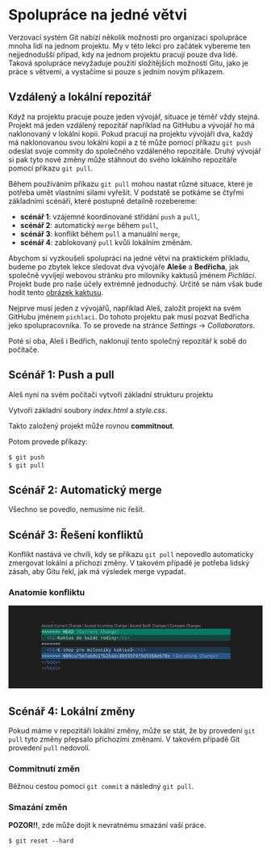 # Spolupráce na jedné větvi

Verzovací systém Git nabízí několik možnosti pro organizaci spolupráce mnoha lidí na jednom projektu. My v této lekci pro začátek vybereme ten nejjednodušší případ, kdy na jednom projektu pracují pouze dva lidé. Taková spolupráce nevyžaduje použití složitějších možností Gitu, jako je práce s větvemi, a vystačíme si pouze s jedním novým příkazem.

## Vzdálený a lokální repozitář

Když na projektu pracuje pouze jeden vývojář, situace je téměř vždy stejná. Projekt má jeden vzdálený repozitář například na GitHubu a vývojář ho má naklonovaný v lokální kopii. Pokud pracují na projektu vývojáři dva, každý má naklonovanou svou lokálni kopii a z té může pomocí příkazu `git push` odeslat svoje commity do společného vzdáleného repozitáře. Druhý vývojář si pak tyto nové změny může stáhnout do svého lokálního repozitáře pomocí příkazu `git pull`.

Během používáním příkazu `git pull` mohou nastat různé situace, které je potřeba umět vlastními silami vyřešit. V podstatě se potkáme se čtyřmi základními scénáři, které postupně detailně rozebereme:

- **scénář 1**: vzájemné koordinované střídání `push` a `pull`,
- **scénář 2**: automatický `merge` během `pull`,
- **scénář 3**: konflikt během `pull` a manuální `merge`,
- **scénář 4**: zablokovaný `pull` kvůli lokálním změnám.

Abychom si vyzkoušeli spolupráci na jedné větvi na praktickém příkladu, budeme po zbytek lekce sledovat dva vývojáře **Aleše** a **Bedřicha**, jak společně vyvíjejí webovou stránku pro milovníky kaktusů jménem _Pichláci_. Projekt bude pro naše účely extrémně jednoduchý. Určitě se nám však bude hodit tento [obrázek kaktusu](assets/cactus.jpg).

Nejprve musí jeden z vývojářů, například Aleš, založit projekt na svém GitHubu jménem `pichlaci`. Do tohoto projektu pak musí pozvat Bedřicha jeko spolupracovníka. To se provede na stránce _Settings_ → _Collaborators_.

Poté si oba, Aleš i Bedřich, naklonují tento společný repozitář k sobě do počítače.

## Scénář 1: Push a pull

Aleš nyní na svém počítači vytvoří základní strukturu projektu

Vytvoří základní soubory _index.html_ a _style.css_.

Takto založený projekt může rovnou **commitnout**.

Potom provede příkazy:

```
$ git push
$ git pull
```

## Scénář 2: Automatický merge

Všechno se povedlo, nemusíme nic řešit.

## Scénář 3: Řešení konfliktů

Konflikt nastává ve chvíli, kdy se příkazu `git pull` nepovedlo automaticky zmergovat lokální a příchozí změny. V takovém případě je potřeba lidský zásah, aby Gitu řekl, jak má výsledek merge vypadat.

### Anatomie konfliktu

![konflikt](assets/konflikt.png)

## Scénář 4: Lokální změny

Pokud máme v repozitáři lokální změny, může se stát, že by provedení `git pull` tyto změny přepsalo příchozími změnami. V takovém případě Git provedení `pull` nedovolí.

### Commitnutí změn

Běžnou cestou pomocí `git commit` a následný `git pull`.

### Smazání změn

**POZOR!!**, zde může dojít k nevratnému smazání vaší práce.

```
$ git reset --hard
```
